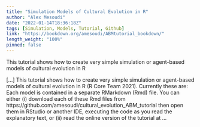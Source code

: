 ```yaml
---
title: "Simulation Models of Cultural Evolution in R"
author: "Alex Mesoudi"
date: "2022-01-14T18:36:18Z"
tags: [Simulation, Models, Tutorial, Github]
link: "https://bookdown.org/amesoudi/ABMtutorial_bookdown/"
length_weight: "100%"
pinned: false
---
```


<p>This tutorial shows how to create very simple simulation or
agent-based models of cultural evolution in R</p> [...] This tutorial shows how to create very simple simulation or agent-based models of cultural evolution in R (R Core Team 2021). Currently these are: Each model is contained in a separate RMarkdown (Rmd) file. You can either (i) download each of these Rmd files from https://github.com/amesoudi/cultural_evolution_ABM_tutorial then open them in RStudio or another IDE, executing the code as you read the explanatory text, or (ii) read the online version of the tutorial at ...
